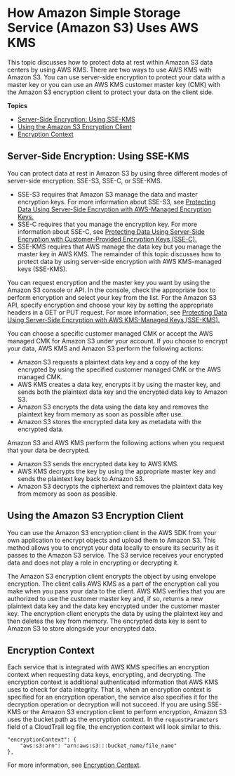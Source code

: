 # How Amazon Simple Storage Service \(Amazon S3\) Uses AWS KMS<a name="services-s3"></a>

This topic discusses how to protect data at rest within Amazon S3 data centers by using AWS KMS\. There are two ways to use AWS KMS with Amazon S3\. You can use server\-side encryption to protect your data with a master key or you can use an AWS KMS customer master key \(CMK\) with the Amazon S3 encryption client to protect your data on the client side\. 

**Topics**
+ [Server\-Side Encryption: Using SSE\-KMS](#sse)
+ [Using the Amazon S3 Encryption Client](#sse-client)
+ [Encryption Context](#s3-encryption-context)

## Server\-Side Encryption: Using SSE\-KMS<a name="sse"></a>

You can protect data at rest in Amazon S3 by using three different modes of server\-side encryption: SSE\-S3, SSE\-C, or SSE\-KMS\. 
+ SSE\-S3 requires that Amazon S3 manage the data and master encryption keys\. For more information about SSE\-S3, see [Protecting Data Using Server\-Side Encryption with AWS\-Managed Encryption Keys\. ](https://docs.aws.amazon.com/AmazonS3/latest/dev/UsingServerSideEncryption.html) 
+ SSE\-C requires that you manage the encryption key\. For more information about SSE\-C, see [Protecting Data Using Server\-Side Encryption with Customer\-Provided Encryption Keys \(SSE\-C\)\. ](https://docs.aws.amazon.com/AmazonS3/latest/dev/ServerSideEncryptionCustomerKeys.html) 
+ SSE\-KMS requires that AWS manage the data key but you manage the master key in AWS KMS\. The remainder of this topic discusses how to protect data by using server\-side encryption with AWS KMS\-managed keys \(SSE\-KMS\)\. 

You can request encryption and the master key you want by using the Amazon S3 console or API\. In the console, check the appropriate box to perform encryption and select your key from the list\. For the Amazon S3 API, specify encryption and choose your key by setting the appropriate headers in a GET or PUT request\. For more information, see [ Protecting Data Using Server\-Side Encryption with AWS KMS\-Managed Keys \(SSE\-KMS\)\. ](https://docs.aws.amazon.com/AmazonS3/latest/dev/UsingKMSEncryption.html) 

You can choose a specific customer managed CMK or accept the AWS managed CMK for Amazon S3 under your account\. If you choose to encrypt your data, AWS KMS and Amazon S3 perform the following actions:
+ Amazon S3 requests a plaintext data key and a copy of the key encrypted by using the specified customer managed CMK or the AWS managed CMK\.
+ AWS KMS creates a data key, encrypts it by using the master key, and sends both the plaintext data key and the encrypted data key to Amazon S3\.
+ Amazon S3 encrypts the data using the data key and removes the plaintext key from memory as soon as possible after use\. 
+ Amazon S3 stores the encrypted data key as metadata with the encrypted data\. 

Amazon S3 and AWS KMS perform the following actions when you request that your data be decrypted\. 
+ Amazon S3 sends the encrypted data key to AWS KMS\.
+ AWS KMS decrypts the key by using the appropriate master key and sends the plaintext key back to Amazon S3\.
+ Amazon S3 decrypts the ciphertext and removes the plaintext data key from memory as soon as possible\. 

## Using the Amazon S3 Encryption Client<a name="sse-client"></a>

You can use the Amazon S3 encryption client in the AWS SDK from your own application to encrypt objects and upload them to Amazon S3\. This method allows you to encrypt your data locally to ensure its security as it passes to the Amazon S3 service\. The S3 service receives your encrypted data and does not play a role in encrypting or decrypting it\. 

The Amazon S3 encryption client encrypts the object by using envelope encryption\. The client calls AWS KMS as a part of the encryption call you make when you pass your data to the client\. AWS KMS verifies that you are authorized to use the customer master key and, if so, returns a new plaintext data key and the data key encrypted under the customer master key\. The encryption client encrypts the data by using the plaintext key and then deletes the key from memory\. The encrypted data key is sent to Amazon S3 to store alongside your encrypted data\. 

## Encryption Context<a name="s3-encryption-context"></a>

Each service that is integrated with AWS KMS specifies an encryption context when requesting data keys, encrypting, and decrypting\. The encryption context is additional authenticated information that AWS KMS uses to check for data integrity\. That is, when an encryption context is specified for an encryption operation, the service also specifies it for the decryption operation or decryption will not succeed\. If you are using SSE\-KMS or the Amazon S3 encryption client to perform encryption, Amazon S3 uses the bucket path as the encryption context\. In the `requestParameters` field of a CloudTrail log file, the encryption context will look similar to this\. 

```
"encryptionContext": {
    "aws:s3:arn": "arn:aws:s3:::bucket_name/file_name"
},
```

For more information, see [Encryption Context](encryption-context.md)\. 